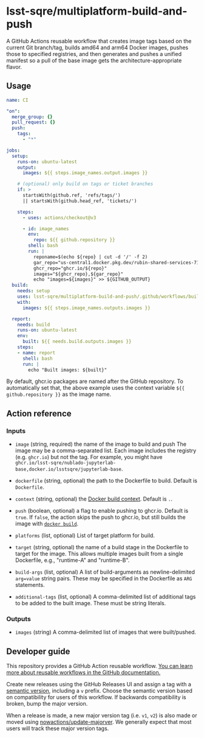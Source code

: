 # lsst-sqre/multiplatform-build-and-push

A GitHub Actions reusable workflow that creates image tags based on the current Git branch/tag, builds amd64 and arm64 Docker images, pushes those to specified registries, and then generates and pushes a unified manifest so a pull of the base image gets the architecture-appropriate flavor.

## Usage

```yaml
name: CI

"on":
  merge_group: {}
  pull_request: {}
  push:
    tags:
      - "*"

jobs:
  setup:
    runs-on: ubuntu-latest
    output:
      images: ${{ steps.image_names.output.images }}

    # (optional) only build on tags or ticket branches
    if: >
      startsWith(github.ref, 'refs/tags/')
      || startsWith(github.head_ref, 'tickets/')

    steps:
      - uses: actions/checkout@v3

      - id: image_names
        env:
          repo: ${{ github.repository }}
        shell: bash
        run: |
          reponame=$(echo ${repo} | cut -d '/' -f 2)
          gar_repo="us-central1.docker.pkg.dev/rubin-shared-services-71ec/sciplat/${reponame}"
          ghcr_repo="ghcr.io/${repo}"
          images="${ghcr_repo},${gar_repo}"
          echo "images=${images}" >> ${GITHUB_OUTPUT}
  build:
    needs: setup
    uses: lsst-sqre/multiplatform-build-and-push/.github/workflows/build.yaml@v1
    with:
      images: ${{ steps.image_names.outputs.images }}

  report:
    needs: build
    runs-on: ubuntu-latest
    env:
      built: ${{ needs.build.outputs.images }}
    steps:
    - name: report
      shell: bash
      run: |
        echo "Built images: ${built}"
```

By default, ghcr.io packages are named after the GitHub repository.
To automatically set that, the above example uses the context variable `${{ github.repository }}` as the image name.

## Action reference

### Inputs

- `image` (string, required) the name of the image to build and push
  The image may be a comma-separated list.
  Each image includes the registry (e.g. `ghcr.io`) but not the tag.
  For example, you might have `ghcr.io/lsst-sqre/nublado-jupyterlab-base,docker.io/lsstsqre/jupyterlab-base`.

- `dockerfile` (string, optional) the path to the Dockerfile to build. Default is `Dockerfile`.

- `context` (string, optional) the [Docker build context](https://docs.docker.com/build/building/context/). Default is `.`.

- `push` (boolean, optional) a flag to enable pushing to ghcr.io. Default is `true`.
  If `false`, the action skips the push to ghcr.io, but still builds the image with [`docker build`](https://docs.docker.com/engine/reference/commandline/build/).

- `platforms` (list, optional) List of target platform for build.

- `target` (string, optional) the name of a build stage in the Dockerfile to target for the image. This allows multiple images built from a single Dockerfile, e.g., "runtime-A" and "runtime-B".

- `build-args` (list, optional) A list of build-arguments as newline-delimited `arg=value` string pairs. These may be specified in the Dockerfile as `ARG` statements.

- `additional-tags` (list, optional) A comma-delimited list of additional tags to be added to the built image. These must be string literals.

### Outputs

- `images` (string) A comma-delimited list of images that were built/pushed.

## Developer guide

This repository provides a GitHub Action reusable workflow.
[You can learn more about reusable workflows in the GitHub documentation.](https://docs.github.com/en/actions/how-tos/reuse-automations/reuse-workflows)

Create new releases using the GitHub Releases UI and assign a tag with a [semantic version](https://semver.org), including a `v` prefix. Choose the semantic version based on compatibility for users of this workflow. If backwards compatibility is broken, bump the major version.

When a release is made, a new major version tag (i.e. `v1`, `v2`) is also made or moved using [nowactions/update-majorver](https://github.com/marketplace/actions/update-major-version).
We generally expect that most users will track these major version tags.

